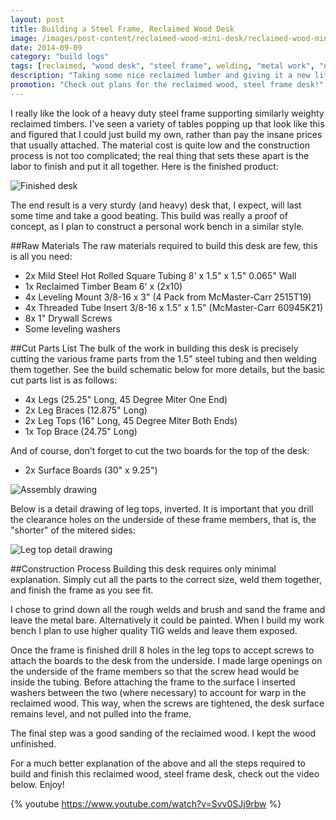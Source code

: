 ```yaml
---
layout: post
title: Building a Steel Frame, Reclaimed Wood Desk
image: /images/post-content/reclaimed-wood-mini-desk/reclaimed-wood-mini-desk.jpg
date: 2014-09-09
category: "build logs"
tags: [reclaimed, "wood desk", "steel frame", welding, "metal work", "desk construction"]
description: "Taking some nice reclaimed lumber and giving it a new life as the top of a very sturdy, steel frame desk. Here are the build details and materials required for this project."
promotion: "Check out plans for the reclaimed wood, steel frame desk!"
---
```

I really like the look of a heavy duty steel frame supporting similarly weighty reclaimed timbers. I've seen a variety of tables popping up that look like this and figured that I could just build my own, rather than pay the insane prices that usually attached. The material cost is quite low and the construction process is not too complicated; the real thing that sets these apart is the labor to finish and put it all together. Here is the finished product:

![Finished desk](https://lh5.googleusercontent.com/-8IknkLS5enc/U_ZHrsrOg8I/AAAAAAAAQbM/mPpn4tFpihM/w959-h712-no/IMG_20140821_143807.jpg)

The end result is a very sturdy (and heavy) desk that, I expect, will last some time and take a good beating. This build was really a proof of concept, as I plan to construct a personal work bench in a similar style.

##Raw Materials
The raw materials required to build this desk are few, this is all you need:

- 2x Mild Steel Hot Rolled Square Tubing 8' x 1.5" x 1.5" 0.065" Wall
- 1x Reclaimed Timber Beam 6' x (2x10)
- 4x Leveling Mount 3/8-16 x 3" (4 Pack from McMaster-Carr 2515T19)
- 4x Threaded Tube Insert 3/8-16 x 1.5" x 1.5" (McMaster-Carr 60945K21)
- 8x 1" Drywall Screws
- Some leveling washers

##Cut Parts List
The bulk of the work in building this desk is precisely cutting the various frame parts from the 1.5" steel tubing and then welding them together. See the build schematic below for more details, but the basic cut parts list is as follows:

- 4x Legs (25.25" Long, 45 Degree Miter One End)
- 2x Leg Braces (12.875" Long)
- 2x Leg Tops (16" Long, 45 Degree Miter Both Ends)
- 1x Top Brace (24.75" Long)

And of course, don't forget to cut the two boards for the top of the desk:

- 2x Surface Boards (30" x 9.25")

![Assembly drawing](https://www.evernote.com/shard/s5/sh/9ec25ce6-77ca-45be-a558-5ffe7a81da0b/ecfebc768332bb16cba944726ade0a92/deep/0/Windows-7.png)

Below is a detail drawing of leg tops, inverted. It is important that you drill the clearance holes on the underside of these frame members, that is, the "shorter" of the mitered sides:

![Leg top detail drawing](https://www.evernote.com/shard/s5/sh/00a5c754-38ff-44bc-baad-ef3c2c729b40/6ec406cebdc207d8784c39897e953333/deep/0/Windows-7.png)

##Construction Process
Building this desk requires only minimal explanation. Simply cut all the parts to the correct size, weld them together, and finish the frame as you see fit.

I chose to grind down all the rough welds and brush and sand the frame and leave the metal bare. Alternatively it could be painted. When I build my work bench I plan to use higher quality TIG welds and leave them exposed.

Once the frame is finished drill 8 holes in the leg tops to accept screws to attach the boards to the desk from the underside. I made large openings on the underside of the frame members so that the screw head would be inside the tubing. Before attaching the frame to the surface I inserted washers between the two (where necessary) to account for warp in the reclaimed wood. This way, when the screws are tightened, the desk surface remains level, and not pulled into the frame.

The final step was a good sanding of the reclaimed wood. I kept the wood unfinished.

For a much better explanation of the above and all the steps required to build and finish this reclaimed wood, steel frame desk, check out the video below. Enjoy!

{% youtube https://www.youtube.com/watch?v=Svv0SJj9rbw %}
